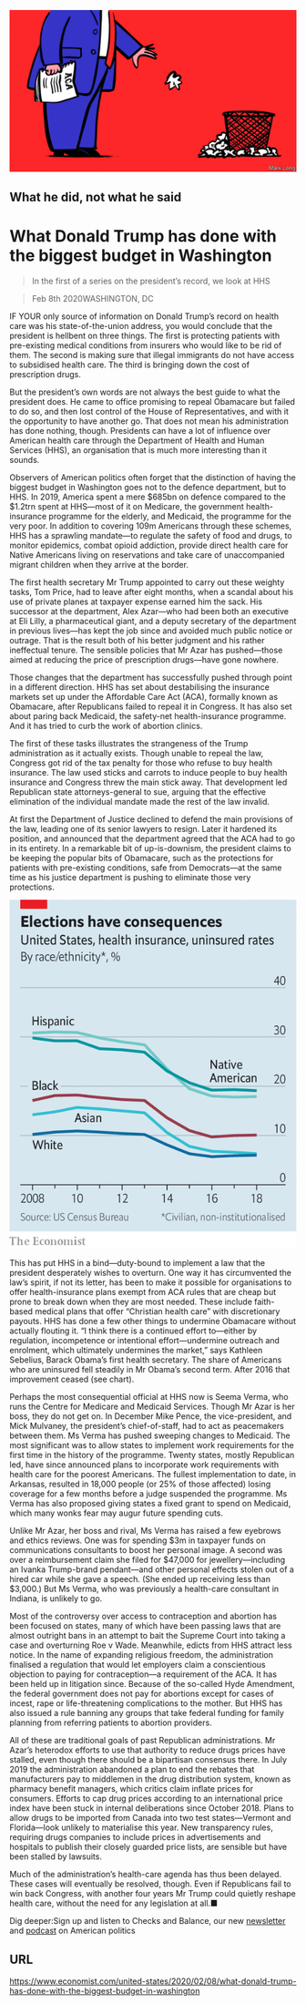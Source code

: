 ![](./images/20200208_USD001_0.jpg)

## What he did, not what he said

# What Donald Trump has done with the biggest budget in Washington

> In the first of a series on the president’s record, we look at HHS

> Feb 8th 2020WASHINGTON, DC

IF YOUR only source of information on Donald Trump’s record on health care was his state-of-the-union address, you would conclude that the president is hellbent on three things. The first is protecting patients with pre-existing medical conditions from insurers who would like to be rid of them. The second is making sure that illegal immigrants do not have access to subsidised health care. The third is bringing down the cost of prescription drugs.

But the president’s own words are not always the best guide to what the president does. He came to office promising to repeal Obamacare but failed to do so, and then lost control of the House of Representatives, and with it the opportunity to have another go. That does not mean his administration has done nothing, though. Presidents can have a lot of influence over American health care through the Department of Health and Human Services (HHS), an organisation that is much more interesting than it sounds.

Observers of American politics often forget that the distinction of having the biggest budget in Washington goes not to the defence department, but to HHS. In 2019, America spent a mere $685bn on defence compared to the $1.2trn spent at HHS—most of it on Medicare, the government health-insurance programme for the elderly, and Medicaid, the programme for the very poor. In addition to covering 109m Americans through these schemes, HHS has a sprawling mandate—to regulate the safety of food and drugs, to monitor epidemics, combat opioid addiction, provide direct health care for Native Americans living on reservations and take care of unaccompanied migrant children when they arrive at the border.

The first health secretary Mr Trump appointed to carry out these weighty tasks, Tom Price, had to leave after eight months, when a scandal about his use of private planes at taxpayer expense earned him the sack. His successor at the department, Alex Azar—who had been both an executive at Eli Lilly, a pharmaceutical giant, and a deputy secretary of the department in previous lives—has kept the job since and avoided much public notice or outrage. That is the result both of his better judgment and his rather ineffectual tenure. The sensible policies that Mr Azar has pushed—those aimed at reducing the price of prescription drugs—have gone nowhere.

Those changes that the department has successfully pushed through point in a different direction. HHS has set about destabilising the insurance markets set up under the Affordable Care Act (ACA), formally known as Obamacare, after Republicans failed to repeal it in Congress. It has also set about paring back Medicaid, the safety-net health-insurance programme. And it has tried to curb the work of abortion clinics.

The first of these tasks illustrates the strangeness of the Trump administration as it actually exists. Though unable to repeal the law, Congress got rid of the tax penalty for those who refuse to buy health insurance. The law used sticks and carrots to induce people to buy health insurance and Congress threw the main stick away. That development led Republican state attorneys-general to sue, arguing that the effective elimination of the individual mandate made the rest of the law invalid.

At first the Department of Justice declined to defend the main provisions of the law, leading one of its senior lawyers to resign. Later it hardened its position, and announced that the department agreed that the ACA had to go in its entirety. In a remarkable bit of up-is-downism, the president claims to be keeping the popular bits of Obamacare, such as the protections for patients with pre-existing conditions, safe from Democrats—at the same time as his justice department is pushing to eliminate those very protections.

![](./images/20200208_USC119.png)

This has put HHS in a bind—duty-bound to implement a law that the president desperately wishes to overturn. One way it has circumvented the law’s spirit, if not its letter, has been to make it possible for organisations to offer health-insurance plans exempt from ACA rules that are cheap but prone to break down when they are most needed. These include faith-based medical plans that offer “Christian health care” with discretionary payouts. HHS has done a few other things to undermine Obamacare without actually flouting it. “I think there is a continued effort to—either by regulation, incompetence or intentional effort—undermine outreach and enrolment, which ultimately undermines the market,” says Kathleen Sebelius, Barack Obama’s first health secretary. The share of Americans who are uninsured fell steadily in Mr Obama’s second term. After 2016 that improvement ceased (see chart).

Perhaps the most consequential official at HHS now is Seema Verma, who runs the Centre for Medicare and Medicaid Services. Though Mr Azar is her boss, they do not get on. In December Mike Pence, the vice-president, and Mick Mulvaney, the president’s chief-of-staff, had to act as peacemakers between them. Ms Verma has pushed sweeping changes to Medicaid. The most significant was to allow states to implement work requirements for the first time in the history of the programme. Twenty states, mostly Republican led, have since announced plans to incorporate work requirements with health care for the poorest Americans. The fullest implementation to date, in Arkansas, resulted in 18,000 people (or 25% of those affected) losing coverage for a few months before a judge suspended the programme. Ms Verma has also proposed giving states a fixed grant to spend on Medicaid, which many wonks fear may augur future spending cuts.

Unlike Mr Azar, her boss and rival, Ms Verma has raised a few eyebrows and ethics reviews. One was for spending $3m in taxpayer funds on communications consultants to boost her personal image. A second was over a reimbursement claim she filed for $47,000 for jewellery—including an Ivanka Trump-brand pendant—and other personal effects stolen out of a hired car while she gave a speech. (She ended up receiving less than $3,000.) But Ms Verma, who was previously a health-care consultant in Indiana, is unlikely to go.

Most of the controversy over access to contraception and abortion has been focused on states, many of which have been passing laws that are almost outright bans in an attempt to bait the Supreme Court into taking a case and overturning Roe v Wade. Meanwhile, edicts from HHS attract less notice. In the name of expanding religious freedom, the administration finalised a regulation that would let employers claim a conscientious objection to paying for contraception—a requirement of the ACA. It has been held up in litigation since. Because of the so-called Hyde Amendment, the federal government does not pay for abortions except for cases of incest, rape or life-threatening complications to the mother. But HHS has also issued a rule banning any groups that take federal funding for family planning from referring patients to abortion providers.

All of these are traditional goals of past Republican administrations. Mr Azar’s heterodox efforts to use that authority to reduce drugs prices have stalled, even though there should be a bipartisan consensus there. In July 2019 the administration abandoned a plan to end the rebates that manufacturers pay to middlemen in the drug distribution system, known as pharmacy benefit managers, which critics claim inflate prices for consumers. Efforts to cap drug prices according to an international price index have been stuck in internal deliberations since October 2018. Plans to allow drugs to be imported from Canada into two test states—Vermont and Florida—look unlikely to materialise this year. New transparency rules, requiring drugs companies to include prices in advertisements and hospitals to publish their closely guarded price lists, are sensible but have been stalled by lawsuits.

Much of the administration’s health-care agenda has thus been delayed. These cases will eventually be resolved, though. Even if Republicans fail to win back Congress, with another four years Mr Trump could quietly reshape health care, without the need for any legislation at all.■

Dig deeper:Sign up and listen to Checks and Balance, our new [newsletter](https://www.economist.com//checksandbalance/) and [podcast](https://www.economist.com//podcasts/2020/04/24/checks-and-balance-our-weekly-podcast-on-american-politics) on American politics

## URL

https://www.economist.com/united-states/2020/02/08/what-donald-trump-has-done-with-the-biggest-budget-in-washington
